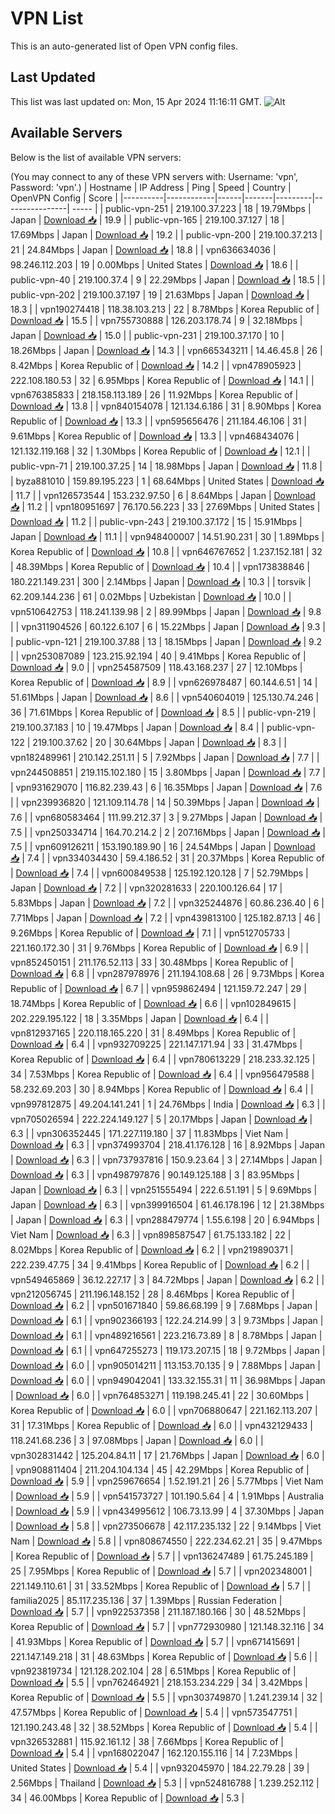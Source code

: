 # VPN List

This is an auto-generated list of Open VPN config files.

## Last Updated

This list was last updated on: Mon, 15 Apr 2024 11:16:11 GMT.
![Alt](https://repobeats.axiom.co/api/embed/186b98318ef1479477931607c1ad7d823f12451f.svg "Repobeats analytics image")

## Available Servers

Below is the list of available VPN servers:

(You may connect to any of these VPN servers with: Username: 'vpn', Password: 'vpn'.)
| Hostname | IP Address | Ping | Speed | Country | OpenVPN Config | Score |
|----------|------------|------|-------|---------|----------------| ----- |
| public-vpn-251 | 219.100.37.223 | 18 | 19.79Mbps | Japan | [Download 📥](./configs/server_0_JP.ovpn) | 19.9 |
| public-vpn-165 | 219.100.37.127 | 18 | 17.69Mbps | Japan | [Download 📥](./configs/server_1_JP.ovpn) | 19.2 |
| public-vpn-200 | 219.100.37.213 | 21 | 24.84Mbps | Japan | [Download 📥](./configs/server_2_JP.ovpn) | 18.8 |
| vpn636634036 | 98.246.112.203 | 19 | 0.00Mbps | United States | [Download 📥](./configs/server_3_US.ovpn) | 18.6 |
| public-vpn-40 | 219.100.37.4 | 9 | 22.29Mbps | Japan | [Download 📥](./configs/server_4_JP.ovpn) | 18.5 |
| public-vpn-202 | 219.100.37.197 | 19 | 21.63Mbps | Japan | [Download 📥](./configs/server_5_JP.ovpn) | 18.3 |
| vpn190274418 | 118.38.103.213 | 22 | 8.78Mbps | Korea Republic of | [Download 📥](./configs/server_6_KR.ovpn) | 15.5 |
| vpn755730888 | 126.203.178.74 | 9 | 32.18Mbps | Japan | [Download 📥](./configs/server_7_JP.ovpn) | 15.0 |
| public-vpn-231 | 219.100.37.170 | 10 | 18.26Mbps | Japan | [Download 📥](./configs/server_8_JP.ovpn) | 14.3 |
| vpn665343211 | 14.46.45.8 | 26 | 8.42Mbps | Korea Republic of | [Download 📥](./configs/server_9_KR.ovpn) | 14.2 |
| vpn478905923 | 222.108.180.53 | 32 | 6.95Mbps | Korea Republic of | [Download 📥](./configs/server_10_KR.ovpn) | 14.1 |
| vpn676385833 | 218.158.113.189 | 26 | 11.92Mbps | Korea Republic of | [Download 📥](./configs/server_11_KR.ovpn) | 13.8 |
| vpn840154078 | 121.134.6.186 | 31 | 8.90Mbps | Korea Republic of | [Download 📥](./configs/server_12_KR.ovpn) | 13.3 |
| vpn595656476 | 211.184.46.106 | 31 | 9.61Mbps | Korea Republic of | [Download 📥](./configs/server_13_KR.ovpn) | 13.3 |
| vpn468434076 | 121.132.119.168 | 32 | 1.30Mbps | Korea Republic of | [Download 📥](./configs/server_14_KR.ovpn) | 12.1 |
| public-vpn-71 | 219.100.37.25 | 14 | 18.98Mbps | Japan | [Download 📥](./configs/server_15_JP.ovpn) | 11.8 |
| byza881010 | 159.89.195.223 | 1 | 68.64Mbps | United States | [Download 📥](./configs/server_16_US.ovpn) | 11.7 |
| vpn126573544 | 153.232.97.50 | 6 | 8.64Mbps | Japan | [Download 📥](./configs/server_17_JP.ovpn) | 11.2 |
| vpn180951697 | 76.170.56.223 | 33 | 27.69Mbps | United States | [Download 📥](./configs/server_18_US.ovpn) | 11.2 |
| public-vpn-243 | 219.100.37.172 | 15 | 15.91Mbps | Japan | [Download 📥](./configs/server_19_JP.ovpn) | 11.1 |
| vpn948400007 | 14.51.90.231 | 30 | 1.89Mbps | Korea Republic of | [Download 📥](./configs/server_20_KR.ovpn) | 10.8 |
| vpn646767652 | 1.237.152.181 | 32 | 48.39Mbps | Korea Republic of | [Download 📥](./configs/server_21_KR.ovpn) | 10.4 |
| vpn173838846 | 180.221.149.231 | 300 | 2.14Mbps | Japan | [Download 📥](./configs/server_22_JP.ovpn) | 10.3 |
| torsvik | 62.209.144.236 | 61 | 0.02Mbps | Uzbekistan | [Download 📥](./configs/server_23_UZ.ovpn) | 10.0 |
| vpn510642753 | 118.241.139.98 | 2 | 89.99Mbps | Japan | [Download 📥](./configs/server_24_JP.ovpn) | 9.8 |
| vpn311904526 | 60.122.6.107 | 6 | 15.22Mbps | Japan | [Download 📥](./configs/server_25_JP.ovpn) | 9.3 |
| public-vpn-121 | 219.100.37.88 | 13 | 18.15Mbps | Japan | [Download 📥](./configs/server_26_JP.ovpn) | 9.2 |
| vpn253087089 | 123.215.92.194 | 40 | 9.41Mbps | Korea Republic of | [Download 📥](./configs/server_27_KR.ovpn) | 9.0 |
| vpn254587509 | 118.43.168.237 | 27 | 12.10Mbps | Korea Republic of | [Download 📥](./configs/server_28_KR.ovpn) | 8.9 |
| vpn626978487 | 60.144.6.51 | 14 | 51.61Mbps | Japan | [Download 📥](./configs/server_29_JP.ovpn) | 8.6 |
| vpn540604019 | 125.130.74.246 | 36 | 71.61Mbps | Korea Republic of | [Download 📥](./configs/server_30_KR.ovpn) | 8.5 |
| public-vpn-219 | 219.100.37.183 | 10 | 19.47Mbps | Japan | [Download 📥](./configs/server_31_JP.ovpn) | 8.4 |
| public-vpn-122 | 219.100.37.62 | 20 | 30.64Mbps | Japan | [Download 📥](./configs/server_32_JP.ovpn) | 8.3 |
| vpn182489961 | 210.142.251.11 | 5 | 7.92Mbps | Japan | [Download 📥](./configs/server_33_JP.ovpn) | 7.7 |
| vpn244508851 | 219.115.102.180 | 15 | 3.80Mbps | Japan | [Download 📥](./configs/server_34_JP.ovpn) | 7.7 |
| vpn931629070 | 116.82.239.43 | 6 | 16.35Mbps | Japan | [Download 📥](./configs/server_35_JP.ovpn) | 7.6 |
| vpn239936820 | 121.109.114.78 | 14 | 50.39Mbps | Japan | [Download 📥](./configs/server_36_JP.ovpn) | 7.6 |
| vpn680583464 | 111.99.212.37 | 3 | 9.27Mbps | Japan | [Download 📥](./configs/server_37_JP.ovpn) | 7.5 |
| vpn250334714 | 164.70.214.2 | 2 | 207.16Mbps | Japan | [Download 📥](./configs/server_38_JP.ovpn) | 7.5 |
| vpn609126211 | 153.190.189.90 | 16 | 24.54Mbps | Japan | [Download 📥](./configs/server_39_JP.ovpn) | 7.4 |
| vpn334034430 | 59.4.186.52 | 31 | 20.37Mbps | Korea Republic of | [Download 📥](./configs/server_40_KR.ovpn) | 7.4 |
| vpn600849538 | 125.192.120.128 | 7 | 52.79Mbps | Japan | [Download 📥](./configs/server_41_JP.ovpn) | 7.2 |
| vpn320281633 | 220.100.126.64 | 17 | 5.83Mbps | Japan | [Download 📥](./configs/server_42_JP.ovpn) | 7.2 |
| vpn325244876 | 60.86.236.40 | 6 | 7.71Mbps | Japan | [Download 📥](./configs/server_43_JP.ovpn) | 7.2 |
| vpn439813100 | 125.182.87.13 | 46 | 9.26Mbps | Korea Republic of | [Download 📥](./configs/server_44_KR.ovpn) | 7.1 |
| vpn512705733 | 221.160.172.30 | 31 | 9.76Mbps | Korea Republic of | [Download 📥](./configs/server_45_KR.ovpn) | 6.9 |
| vpn852450151 | 211.176.52.113 | 33 | 30.48Mbps | Korea Republic of | [Download 📥](./configs/server_46_KR.ovpn) | 6.8 |
| vpn287978976 | 211.194.108.68 | 26 | 9.73Mbps | Korea Republic of | [Download 📥](./configs/server_47_KR.ovpn) | 6.7 |
| vpn959862494 | 121.159.72.247 | 29 | 18.74Mbps | Korea Republic of | [Download 📥](./configs/server_48_KR.ovpn) | 6.6 |
| vpn102849615 | 202.229.195.122 | 18 | 3.35Mbps | Japan | [Download 📥](./configs/server_49_JP.ovpn) | 6.4 |
| vpn812937165 | 220.118.165.220 | 31 | 8.49Mbps | Korea Republic of | [Download 📥](./configs/server_50_KR.ovpn) | 6.4 |
| vpn932709225 | 221.147.171.94 | 33 | 31.47Mbps | Korea Republic of | [Download 📥](./configs/server_51_KR.ovpn) | 6.4 |
| vpn780613229 | 218.233.32.125 | 34 | 7.53Mbps | Korea Republic of | [Download 📥](./configs/server_52_KR.ovpn) | 6.4 |
| vpn956479588 | 58.232.69.203 | 30 | 8.94Mbps | Korea Republic of | [Download 📥](./configs/server_53_KR.ovpn) | 6.4 |
| vpn997812875 | 49.204.141.241 | 1 | 24.76Mbps | India | [Download 📥](./configs/server_54_IN.ovpn) | 6.3 |
| vpn705026594 | 222.224.149.127 | 5 | 20.17Mbps | Japan | [Download 📥](./configs/server_55_JP.ovpn) | 6.3 |
| vpn306352445 | 171.227.119.180 | 37 | 11.83Mbps | Viet Nam | [Download 📥](./configs/server_56_VN.ovpn) | 6.3 |
| vpn374993704 | 218.41.176.128 | 16 | 8.92Mbps | Japan | [Download 📥](./configs/server_57_JP.ovpn) | 6.3 |
| vpn737937816 | 150.9.23.64 | 3 | 27.14Mbps | Japan | [Download 📥](./configs/server_58_JP.ovpn) | 6.3 |
| vpn498797876 | 90.149.125.188 | 3 | 83.95Mbps | Japan | [Download 📥](./configs/server_59_JP.ovpn) | 6.3 |
| vpn251555494 | 222.6.51.191 | 5 | 9.69Mbps | Japan | [Download 📥](./configs/server_60_JP.ovpn) | 6.3 |
| vpn399916504 | 61.46.178.196 | 12 | 21.38Mbps | Japan | [Download 📥](./configs/server_61_JP.ovpn) | 6.3 |
| vpn288479774 | 1.55.6.198 | 20 | 6.94Mbps | Viet Nam | [Download 📥](./configs/server_62_VN.ovpn) | 6.3 |
| vpn898587547 | 61.75.133.182 | 22 | 8.02Mbps | Korea Republic of | [Download 📥](./configs/server_63_KR.ovpn) | 6.2 |
| vpn219890371 | 222.239.47.75 | 34 | 9.41Mbps | Korea Republic of | [Download 📥](./configs/server_64_KR.ovpn) | 6.2 |
| vpn549465869 | 36.12.227.17 | 3 | 84.72Mbps | Japan | [Download 📥](./configs/server_65_JP.ovpn) | 6.2 |
| vpn212056745 | 211.196.148.152 | 28 | 8.46Mbps | Korea Republic of | [Download 📥](./configs/server_66_KR.ovpn) | 6.2 |
| vpn501671840 | 59.86.68.199 | 9 | 7.68Mbps | Japan | [Download 📥](./configs/server_67_JP.ovpn) | 6.1 |
| vpn902366193 | 122.24.214.99 | 3 | 9.73Mbps | Japan | [Download 📥](./configs/server_68_JP.ovpn) | 6.1 |
| vpn489216561 | 223.216.73.89 | 8 | 8.78Mbps | Japan | [Download 📥](./configs/server_69_JP.ovpn) | 6.1 |
| vpn647255273 | 119.173.207.15 | 18 | 9.72Mbps | Japan | [Download 📥](./configs/server_70_JP.ovpn) | 6.0 |
| vpn905014211 | 113.153.70.135 | 9 | 7.88Mbps | Japan | [Download 📥](./configs/server_71_JP.ovpn) | 6.0 |
| vpn949042041 | 133.32.155.31 | 11 | 36.98Mbps | Japan | [Download 📥](./configs/server_72_JP.ovpn) | 6.0 |
| vpn764853271 | 119.198.245.41 | 22 | 30.60Mbps | Korea Republic of | [Download 📥](./configs/server_73_KR.ovpn) | 6.0 |
| vpn706880647 | 221.162.113.207 | 31 | 17.31Mbps | Korea Republic of | [Download 📥](./configs/server_74_KR.ovpn) | 6.0 |
| vpn432129433 | 118.241.68.236 | 3 | 97.08Mbps | Japan | [Download 📥](./configs/server_75_JP.ovpn) | 6.0 |
| vpn302831442 | 125.204.84.11 | 17 | 21.76Mbps | Japan | [Download 📥](./configs/server_76_JP.ovpn) | 6.0 |
| vpn908811404 | 211.204.104.134 | 45 | 42.29Mbps | Korea Republic of | [Download 📥](./configs/server_77_KR.ovpn) | 5.9 |
| vpn259676654 | 1.52.191.21 | 26 | 5.77Mbps | Viet Nam | [Download 📥](./configs/server_78_VN.ovpn) | 5.9 |
| vpn541573727 | 101.190.5.64 | 4 | 1.91Mbps | Australia | [Download 📥](./configs/server_79_AU.ovpn) | 5.9 |
| vpn434995612 | 106.73.13.99 | 4 | 37.30Mbps | Japan | [Download 📥](./configs/server_80_JP.ovpn) | 5.8 |
| vpn273506678 | 42.117.235.132 | 22 | 9.14Mbps | Viet Nam | [Download 📥](./configs/server_81_VN.ovpn) | 5.8 |
| vpn808674550 | 222.234.62.21 | 35 | 9.47Mbps | Korea Republic of | [Download 📥](./configs/server_82_KR.ovpn) | 5.7 |
| vpn136247489 | 61.75.245.189 | 25 | 7.95Mbps | Korea Republic of | [Download 📥](./configs/server_83_KR.ovpn) | 5.7 |
| vpn202348001 | 221.149.110.61 | 31 | 33.52Mbps | Korea Republic of | [Download 📥](./configs/server_84_KR.ovpn) | 5.7 |
| familia2025 | 85.117.235.136 | 37 | 1.39Mbps | Russian Federation | [Download 📥](./configs/server_85_RU.ovpn) | 5.7 |
| vpn922537358 | 211.187.180.166 | 30 | 48.52Mbps | Korea Republic of | [Download 📥](./configs/server_86_KR.ovpn) | 5.7 |
| vpn772930980 | 121.148.32.116 | 34 | 41.93Mbps | Korea Republic of | [Download 📥](./configs/server_87_KR.ovpn) | 5.7 |
| vpn671415691 | 221.147.149.218 | 31 | 48.63Mbps | Korea Republic of | [Download 📥](./configs/server_88_KR.ovpn) | 5.6 |
| vpn923819734 | 121.128.202.104 | 28 | 6.51Mbps | Korea Republic of | [Download 📥](./configs/server_89_KR.ovpn) | 5.5 |
| vpn762464921 | 218.153.234.229 | 34 | 3.42Mbps | Korea Republic of | [Download 📥](./configs/server_90_KR.ovpn) | 5.5 |
| vpn303749870 | 1.241.239.14 | 32 | 47.57Mbps | Korea Republic of | [Download 📥](./configs/server_91_KR.ovpn) | 5.4 |
| vpn573547751 | 121.190.243.48 | 32 | 38.52Mbps | Korea Republic of | [Download 📥](./configs/server_92_KR.ovpn) | 5.4 |
| vpn326532881 | 115.92.161.12 | 38 | 7.66Mbps | Korea Republic of | [Download 📥](./configs/server_93_KR.ovpn) | 5.4 |
| vpn168022047 | 162.120.155.116 | 14 | 7.23Mbps | United States | [Download 📥](./configs/server_94_US.ovpn) | 5.4 |
| vpn932045970 | 184.22.79.28 | 39 | 2.56Mbps | Thailand | [Download 📥](./configs/server_95_TH.ovpn) | 5.3 |
| vpn524816788 | 1.239.252.112 | 34 | 46.00Mbps | Korea Republic of | [Download 📥](./configs/server_96_KR.ovpn) | 5.3 |
